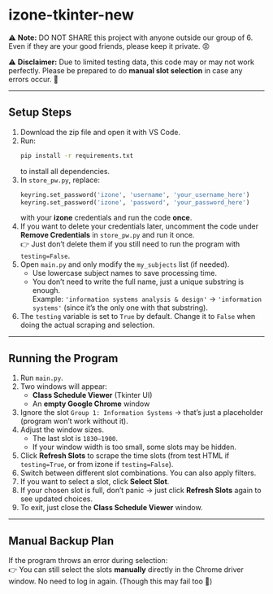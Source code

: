 # izone-tkinter-new

⚠️ **Note:** DO NOT SHARE this project with anyone outside our group of 6. Even if they are your good friends, please keep it private. 😡

⚠️ **Disclaimer:** Due to limited testing data, this code may or may not work perfectly. Please be prepared to do **manual slot selection** in case any errors occur. 🫠

---

## Setup Steps

1. Download the zip file and open it with VS Code.
2. Run:
   ```bash
   pip install -r requirements.txt
   ```
   to install all dependencies.
3. In `store_pw.py`, replace:
   ```python
   keyring.set_password('izone', 'username', 'your_username_here')
   keyring.set_password('izone', 'password', 'your_password_here')
   ```
   with your **izone** credentials and run the code **once**.
4. If you want to delete your credentials later, uncomment the code under **Remove Credentials** in `store_pw.py` and run it once.  
   👉 Just don’t delete them if you still need to run the program with `testing=False`.
5. Open `main.py` and only modify the `my_subjects` list (if needed).  
   - Use lowercase subject names to save processing time.  
   - You don’t need to write the full name, just a unique substring is enough.  
     Example: `'information systems analysis & design'` → `'information systems'` (since it’s the only one with that substring).
6. The `testing` variable is set to `True` by default. Change it to `False` when doing the actual scraping and selection.

---

## Running the Program

1. Run `main.py`.
2. Two windows will appear:  
   - **Class Schedule Viewer** (Tkinter UI)  
   - An **empty Google Chrome** window
3. Ignore the slot `Group 1: Information Systems` → that’s just a placeholder (program won’t work without it).
4. Adjust the window sizes.  
   - The last slot is `1830–1900`.  
   - If your window width is too small, some slots may be hidden.
5. Click **Refresh Slots** to scrape the time slots (from test HTML if `testing=True`, or from izone if `testing=False`).
6. Switch between different slot combinations. You can also apply filters.
7. If you want to select a slot, click **Select Slot**.
8. If your chosen slot is full, don’t panic → just click **Refresh Slots** again to see updated choices.
9. To exit, just close the **Class Schedule Viewer** window.

---

## Manual Backup Plan

If the program throws an error during selection:  
👉 You can still select the slots **manually** directly in the Chrome driver window. No need to log in again. (Though this may fail too 🫠)
